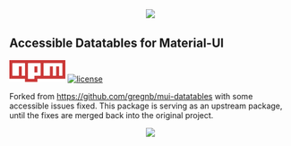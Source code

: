 <div align="center">
  <img src="https://user-images.githubusercontent.com/19170080/34070522-e15d32e2-e235-11e7-8af5-fa704cdcad56.png" />
</div>

## Accessible Datatables for Material-UI

[![npm version](./Npm-logo.svg)](https://www.npmjs.com/package/@ntt2k/accessible-datatables)    [![license](https://img.shields.io/github/license/nhn/tui.editor.svg)](https://github.com/ntt2k/accessible-datatables/blob/master/LICENSE)

Forked from https://github.com/gregnb/mui-datatables with some accessible issues fixed.
This package is serving as an upstream package, until the fixes are merged back into the original project.

<div align="center">
	<img src="https://user-images.githubusercontent.com/19170080/38026128-eac9d506-3258-11e8-92a7-b0d06e5faa82.gif" />
</div>